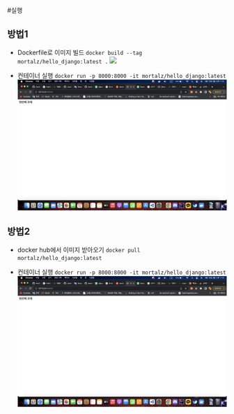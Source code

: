 #실행

## 방법1

- Dockerfile로 이미지 빌드
  `docker build --tag mortalz/hello_django:latest .`
  <img src = "build/png">

- 컨테이너 실행
  `docker run -p 8000:8000 -it mortalz/hello_django:latest`
  <img src = "result.png">

## 방법2

- docker hub에서 이미지 받아오기
  `docker pull mortalz/hello_django:latest`

- 컨테이너 실행
  `docker run -p 8000:8000 -it mortalz/hello_django:latest`
  <img src = "result.png">
